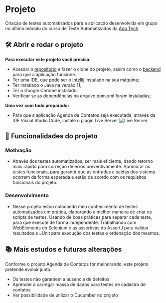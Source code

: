 # Projeto
Criação de testes automatizados para a aplicação desenvolvida em grupo no último módulo do curso de Teste Automatizados da [Ada Tech](https://ada.tech/).

## 🛠️ Abrir e rodar o projeto

**Para executar este projeto você precisa:**

- Acessar o [repositório](https://github.com/hamadecd/Agenda-de-contatos) e fazer o clone do projeto, assim como o [backend](https://github.com/dkayke-aulas/agenda-contatos-backend) para que a aplicação funcione.
- Ter uma IDE, que pode ser o  [Intellij](https://www.jetbrains.com/pt-br/idea/) instalado na sua máquina;
- Ter instalado o Java na versão 11;
- Ter o Google Chrome instalado;
- Verificar se as dependências no arquivo pom.xml foram instaladas;

**Uma vez com tudo preparado:**

- Para que a aplicação Agenda de Contatos seja executada, através da IDE Visual Studio Code, instale o plugin Live Server
![Live Server](https://media.geeksforgeeks.org/wp-content/uploads/20221201183502/Enableliveserver3.jpg)

## 🔨 Funcionalidades do projeto

### Motivação

- Através dos testes automatizados, ser mais eficiente, dando retorno mais rápido para correção de erros preventivamente. Aprimorar os testes funcionais, 
para garantir que as entradas e saídas dos sistema ocorrem da forma esperada e estão de acordo com os requisitos funcionais do projeto.

### Desenvolvimento

- Nesse projeto estou colocando meu conhecimento de testes automatizados em prática, elaborando a melhor maneira de criar os scripts de testes. Usando de boas práticas 
para separar cada teste, para que execute de forma independente. Trabalhando com WebElements do Selenium e as assertivas do AssertJ para validar resultados e JUnit para 
execução dos testes e ordenação dos mesmos.

## 📚 Mais estudos e futuras alterações

Conforme o projeto Agenda de Contatos for melhorando, este projeto pretende evoluir junto.

- Os testes não garantem a ausencia de defeitos
- Aprender a carregar massa de dados para testes de cadastro de contatos
- Ver possibilidade de utilizar o Cucumber no projeto
